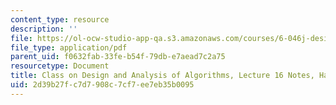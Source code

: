 ```yaml
---
content_type: resource
description: ''
file: https://ol-ocw-studio-app-qa.s3.amazonaws.com/courses/6-046j-design-and-analysis-of-algorithms-spring-2015/2d39b27fc7d7908c7cf7ee7eb35b0095_MIT6_046JS15_writtenlec16.pdf
file_type: application/pdf
parent_uid: f0632fab-33fe-b54f-79db-e7aead7c2a75
resourcetype: Document
title: Class on Design and Analysis of Algorithms, Lecture 16 Notes, Handwritten
uid: 2d39b27f-c7d7-908c-7cf7-ee7eb35b0095
---
```

